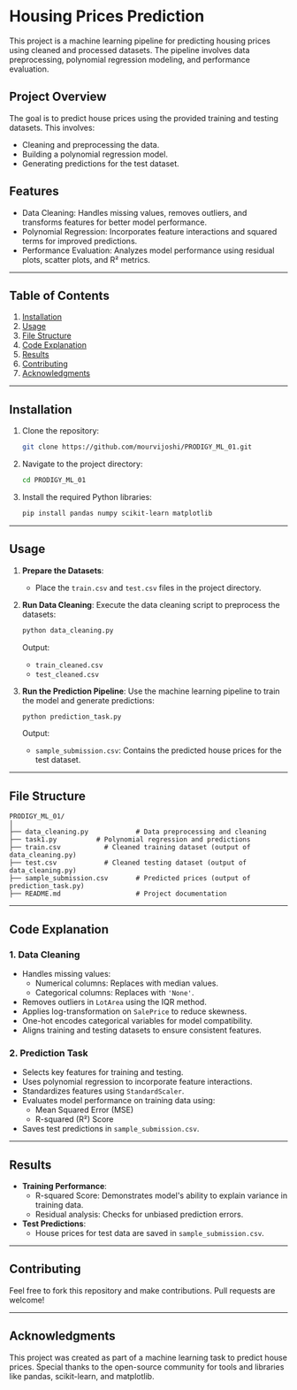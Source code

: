 

# **Housing Prices Prediction**

This project is a machine learning pipeline for predicting housing prices using cleaned and processed datasets. The pipeline involves data preprocessing, polynomial regression modeling, and performance evaluation.  

## **Project Overview**

The goal is to predict house prices using the provided training and testing datasets. This involves:
- Cleaning and preprocessing the data.
- Building a polynomial regression model.
- Generating predictions for the test dataset.

## **Features**
- Data Cleaning: Handles missing values, removes outliers, and transforms features for better model performance.
- Polynomial Regression: Incorporates feature interactions and squared terms for improved predictions.
- Performance Evaluation: Analyzes model performance using residual plots, scatter plots, and R² metrics.

---

## **Table of Contents**
1. [Installation](#installation)
2. [Usage](#usage)
3. [File Structure](#file-structure)
4. [Code Explanation](#code-explanation)
5. [Results](#results)
6. [Contributing](#contributing)
7. [Acknowledgments](#acknowledgments)

---

## **Installation**

1. Clone the repository:
   ```bash
   git clone https://github.com/mourvijoshi/PRODIGY_ML_01.git
   ```
2. Navigate to the project directory:
   ```bash
   cd PRODIGY_ML_01
   ```
3. Install the required Python libraries:
   ```bash
   pip install pandas numpy scikit-learn matplotlib
   ```

---

## **Usage**

1. **Prepare the Datasets**:
   - Place the `train.csv` and `test.csv` files in the project directory.

2. **Run Data Cleaning**:
   Execute the data cleaning script to preprocess the datasets:
   ```bash
   python data_cleaning.py
   ```
   Output:
   - `train_cleaned.csv`
   - `test_cleaned.csv`

3. **Run the Prediction Pipeline**:
   Use the machine learning pipeline to train the model and generate predictions:
   ```bash
   python prediction_task.py
   ```
   Output:
   - `sample_submission.csv`: Contains the predicted house prices for the test dataset.

---

## **File Structure**
```
PRODIGY_ML_01/
│
├── data_cleaning.py            # Data preprocessing and cleaning
├── task1.py          # Polynomial regression and predictions
├── train.csv           # Cleaned training dataset (output of data_cleaning.py)
├── test.csv            # Cleaned testing dataset (output of data_cleaning.py)
├── sample_submission.csv       # Predicted prices (output of prediction_task.py)
├── README.md                   # Project documentation
```

---

## **Code Explanation**

### **1. Data Cleaning**
- Handles missing values:
  - Numerical columns: Replaces with median values.
  - Categorical columns: Replaces with `'None'`.
- Removes outliers in `LotArea` using the IQR method.
- Applies log-transformation on `SalePrice` to reduce skewness.
- One-hot encodes categorical variables for model compatibility.
- Aligns training and testing datasets to ensure consistent features.

### **2. Prediction Task**
- Selects key features for training and testing.
- Uses polynomial regression to incorporate feature interactions.
- Standardizes features using `StandardScaler`.
- Evaluates model performance on training data using:
  - Mean Squared Error (MSE)
  - R-squared (R²) Score
- Saves test predictions in `sample_submission.csv`.

---

## **Results**
- **Training Performance**:
  - R-squared Score: Demonstrates model's ability to explain variance in training data.
  - Residual analysis: Checks for unbiased prediction errors.
- **Test Predictions**:
  - House prices for test data are saved in `sample_submission.csv`.

---

## **Contributing**
Feel free to fork this repository and make contributions. Pull requests are welcome!

---

## **Acknowledgments**
This project was created as part of a machine learning task to predict house prices. Special thanks to the open-source community for tools and libraries like pandas, scikit-learn, and matplotlib.

